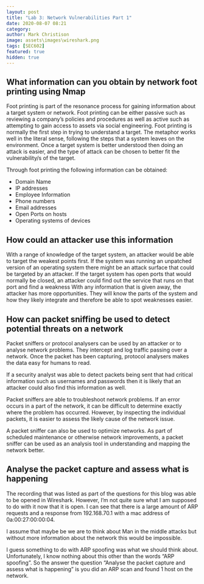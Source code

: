 ```yaml
---
layout: post
title: "Lab 3: Network Vulnerabilities Part 1"
date: 2020-08-07 08:21
category:
author: Mark Christison
image: assets\images\wireshark.png
tags: [SEC602]
featured: true
hidden: true
---
```


## What information can you obtain by network foot printing using Nmap

Foot printing is part of the resonance process for gaining information about a target system or network. Foot printing can be either passive such as reviewing a company’s policies and procedures as well as active such as attempting to gain access to assets via social engineering.
Foot printing is normally the first step in trying to understand a target. The metaphor works well in the literal sense, following the steps that a system leaves on the environment. Once a target system is better understood then doing an attack is easier, and the type of attack can be chosen to better fit the vulnerability/s of the target.

Through foot printing the following information can be obtained:

- Domain Name
- IP addresses
- Employee Information
- Phone numbers
- Email addresses
- Open Ports on hosts
- Operating systems of devices

## How could an attacker use this information

With a range of knowledge of the target system, an attacker would be able to target the weakest points first. If the system was running an unpatched version of an operating system there might be an attack surface that could be targeted by an attacker. If the target system has open ports that would normally be closed, an attacker could find out the service that runs on that port and find a weakness
With any information that is given away, the attacker has more opportunities. They will know the parts of the system and how they likely integrate and therefore be able to spot weaknesses easier.

## How can packet sniffing be used to detect potential threats on a network

Packet sniffers or protocol analysers can be used by an attacker or to analyse network problems. They intercept and log traffic passing over a network. Once the packet has been capturing, protocol analysers makes the data easy for humans to read.

If a security analyst was able to detect packets being sent that had critical information such as usernames and passwords then it is likely that an attacker could also find this information as well.

Packet sniffers are able to troubleshoot network problems. If an error occurs in a part of the network, it can be difficult to determine exactly where the problem has occurred. However, by inspecting the individual packets, it is easier to assess the likely cause of the network issue.

A packet sniffer can also be used to optimize networks. As part of scheduled maintenance or otherwise network improvements, a packet sniffer can be used as an analysis tool in understanding and mapping the network better.

## Analyse the packet capture and assess what is happening

The recording that was listed as part of the questions for this blog was able to be opened in Wireshark. However, I’m not quite sure what I am supposed to do with it now that it is open. I can see that there is a large amount of ARP requests and a response from 192.168.70.1 with a mac address of 0a:00:27:00:00:04.

I assume that maybe be we are to think about Man in the middle attacks but without more information about the network this would be impossible.

I guess something to do with ARP spoofing was what we should think about. Unfortunately, I know nothing about this other than the words “ARP spoofing”. So the answer the question “Analyse the packet capture and assess what is happening” is you did an ARP scan and found 1 host on the network.
